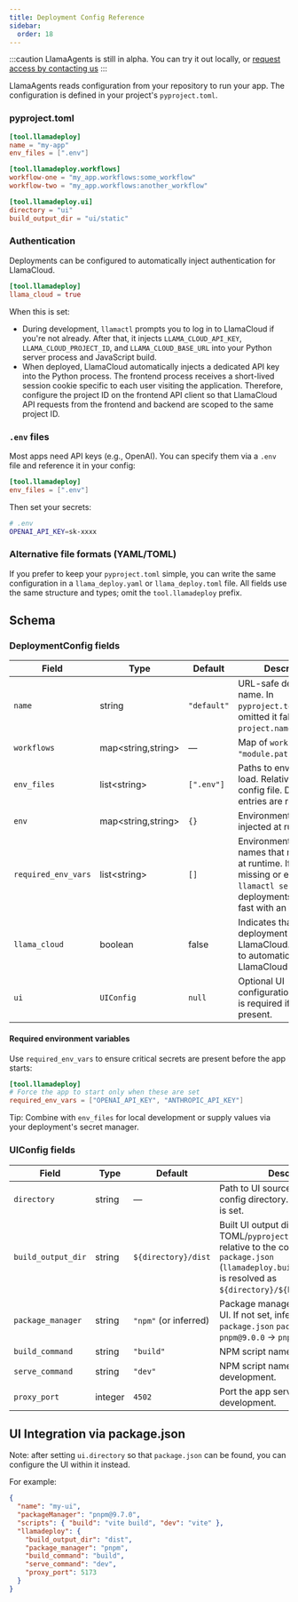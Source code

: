 ```yaml
---
title: Deployment Config Reference
sidebar:
  order: 18
---
```

:::caution
LlamaAgents is still in alpha. You can try it out locally, or [request access by contacting us](https://landing.llamaindex.ai/llamaagents?utm_source=docs)
:::

LlamaAgents reads configuration from your repository to run your app. The configuration is defined in your project's `pyproject.toml`.

### pyproject.toml

```toml
[tool.llamadeploy]
name = "my-app"
env_files = [".env"]

[tool.llamadeploy.workflows]
workflow-one = "my_app.workflows:some_workflow"
workflow-two = "my_app.workflows:another_workflow"

[tool.llamadeploy.ui]
directory = "ui"
build_output_dir = "ui/static"
```

### Authentication

Deployments can be configured to automatically inject authentication for LlamaCloud.

```toml
[tool.llamadeploy]
llama_cloud = true
```

When this is set: 
- During development, `llamactl` prompts you to log in to LlamaCloud if you're not already. After that, it injects `LLAMA_CLOUD_API_KEY`, `LLAMA_CLOUD_PROJECT_ID`, and `LLAMA_CLOUD_BASE_URL` into your Python server process and JavaScript build.
- When deployed, LlamaCloud automatically injects a dedicated API key into the Python process. The frontend process receives a short-lived session cookie specific to each user visiting the application. Therefore, configure the project ID on the frontend API client so that LlamaCloud API requests from the frontend and backend are scoped to the same project ID.

### `.env` files

Most apps need API keys (e.g., OpenAI). You can specify them via a `.env` file and reference it in your config:

```toml
[tool.llamadeploy]
env_files = [".env"]
```

Then set your secrets:

```bash
# .env
OPENAI_API_KEY=sk-xxxx
```

### Alternative file formats (YAML/TOML)

If you prefer to keep your `pyproject.toml` simple, you can write the same configuration in a `llama_deploy.yaml` or `llama_deploy.toml` file. All fields use the same structure and types; omit the `tool.llamadeploy` prefix.

## Schema

### DeploymentConfig fields

| Field | Type | Default | Description |
|---|---|---|---|
| `name` | string | `"default"` | URL-safe deployment name. In `pyproject.toml`, if omitted it falls back to `project.name`. |
| `workflows` | map&lt;string,string&gt; | — | Map of `workflowName -> "module.path:workflow"`. |
| `env_files` | list&lt;string&gt; | `[".env"]` | Paths to env files to load. Relative to the config file. Duplicate entries are removed. |
| `env` | map&lt;string,string&gt; | `{}` | Environment variables injected at runtime. |
| `required_env_vars` | list&lt;string&gt; | `[]` | Environment variable names that must be set at runtime. If any are missing or empty, `llamactl serve` and deployments will fail fast with an error. |
| `llama_cloud` | boolean | false | Indicates that a deployment connects to LlamaCloud. Set to true to automatically inject a LlamaCloud API key. |
| `ui` | `UIConfig` | `null` | Optional UI configuration. `directory` is required if `ui` is present. |

#### Required environment variables

Use `required_env_vars` to ensure critical secrets are present before the app starts:

```toml
[tool.llamadeploy]
# Force the app to start only when these are set
required_env_vars = ["OPENAI_API_KEY", "ANTHROPIC_API_KEY"]
```

Tip: Combine with `env_files` for local development or supply values via your deployment's secret manager.

### UIConfig fields

| Field | Type | Default | Description |
|---|---|---|---|
| `directory` | string | — | Path to UI source, relative to the config directory. Required when `ui` is set. |
| `build_output_dir` | string | ``${directory}/dist`` | Built UI output directory. If set in TOML/`pyproject.toml`, the path is relative to the config file. If set via `package.json` (`llamadeploy.build_output_dir`), it is resolved as `${directory}/${build_output_dir}`. |
| `package_manager` | string | `"npm"` (or inferred) | Package manager used to build the UI. If not set, inferred from `package.json` `packageManager` (e.g., `pnpm@9.0.0` → `pnpm`). |
| `build_command` | string | `"build"` | NPM script name used to build. |
| `serve_command` | string | `"dev"` | NPM script name used to serve in development. |
| `proxy_port` | integer | `4502` | Port the app server proxies to in development. |

## UI Integration via package.json

Note: after setting `ui.directory` so that `package.json` can be found, you can configure the UI within it instead. 

For example:

```json
{
  "name": "my-ui",
  "packageManager": "pnpm@9.7.0",
  "scripts": { "build": "vite build", "dev": "vite" },
  "llamadeploy": {
    "build_output_dir": "dist",
    "package_manager": "pnpm",
    "build_command": "build",
    "serve_command": "dev",
    "proxy_port": 5173
  }
}
```